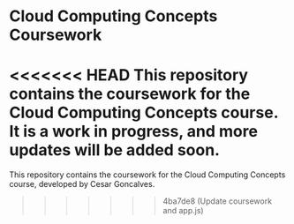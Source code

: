 # Cloud Computing Concepts Coursework

<<<<<<< HEAD
This repository contains the coursework for the Cloud Computing Concepts course. It is a work in progress, and more updates will be added soon.
=======
This repository contains the coursework for the Cloud Computing Concepts course, developed by Cesar Goncalves.
>>>>>>> 4ba7de8 (Update coursework and app.js)

